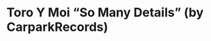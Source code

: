 <!--
id: 38485873730
link: http://tumblr.atmos.org/post/38485873730/toro-y-moi-so-many-details-by-carparkrecords
slug: toro-y-moi-so-many-details-by-carparkrecords
date: Fri Dec 21 2012 12:31:42 GMT-0800 (PST)
publish: 2012-12-021
tags: 
title: Toro Y Moi &#8220;So Many Details&#8221; (by CarparkRecords)
-->


Toro Y Moi &#8220;So Many Details&#8221; (by CarparkRecords)
============================================================



